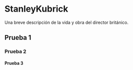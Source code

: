 # StanleyKubrick
Una breve descripción de la vida y obra del director británico.

## Prueba 1
### Prueba 2
#### Prueba 3
